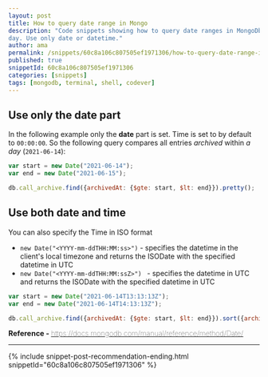 ```yaml
---
layout: post
title: How to query date range in Mongo
description: "Code snippets showing how to query date ranges in MongoDb. This can work also for a specific
day. Use only date or datetime."
author: ama
permalink: /snippets/60c8a106c807505ef1971306/how-to-query-date-range-in-mongo
published: true
snippetId: 60c8a106c807505ef1971306
categories: [snippets]
tags: [mongodb, terminal, shell, codever]
---
```


## Use only the **date** part
In the following example only the **date** part is set. Time is set to by default to `00:00:00`. So the following query compares all entries _archived_ within *a day* (`2021-06-14`):

```javascript
var start = new Date("2021-06-14");
var end = new Date("2021-06-15");

db.call_archive.find({archivedAt: {$gte: start, $lt: end}}).pretty();

```

## Use both **date** and **time**

You can also specify the Time in ISO format
- `new Date("<YYYY-mm-ddTHH:MM:ss>")` - specifies the datetime in the client's local timezone and returns the ISODate with the specified datetime in UTC
- `new Date("<YYYY-mm-ddTHH:MM:ssZ>") ` - specifies the datetime in UTC and returns the ISODate with the specified datetime in UTC

```javascript
var start = new Date("2021-06-14T13:13:13Z");
var end = new Date("2021-06-14T14:13:13Z");

db.call_archive.find({archivedAt: {$gte: start, $lt: end}}).sort({archivedAt: -1}).pretty(); //sort descending
```

<span style="font-size: 0.9rem">
  <strong>Reference - </strong>
  <a href="https://docs.mongodb.com/manual/reference/method/Date/" target="_blank" style="font-weight: lighter">
     https://docs.mongodb.com/manual/reference/method/Date/
  </a>
</span>

<hr/>

 {% include snippet-post-recommendation-ending.html snippetId="60c8a106c807505ef1971306" %}
